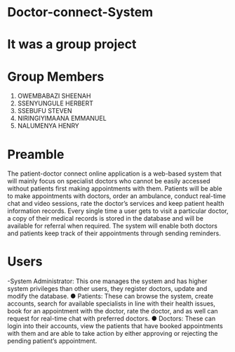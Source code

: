 # Doctor-connect-System
# It was a group project
# Group Members
1. OWEMBABAZI SHEENAH
2. SSENYUNGULE HERBERT
3. SSEBUFU STEVEN 
4. NIRINGIYIMAANA EMMANUEL
5. NALUMENYA HENRY

# Preamble
The patient-doctor connect online application is a web-based system that will mainly focus on specialist doctors who cannot be easily accessed without patients first making appointments with them. Patients will be able to make appointments with doctors, order an ambulance, conduct real-time chat and video sessions, rate the doctor’s services and keep patient health information records.
Every single time a user gets to visit a particular doctor, a copy of their medical records is stored in the database and will be available for referral when required.
The system will enable both doctors and patients keep track of their appointments through sending reminders.

# Users
-System Administrator: This one manages the system and has higher system privileges
than other users, they register doctors, update and modify the database.
● Patients: These can browse the system, create accounts, search for available specialists in
line with their health issues, book for an appointment with the doctor, rate the doctor, and
as well can request for real-time chat with preferred doctors.
● Doctors: These can login into their accounts, view the patients that have booked
appointments with them and are able to take action by either approving or rejecting the
pending patient’s appointment.
